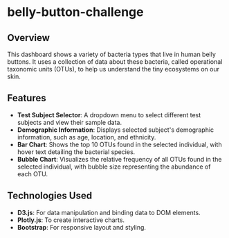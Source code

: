 # belly-button-challenge

## Overview
This dashboard shows a variety of bacteria types that live in human belly buttons. It uses a collection of data about these bacteria, called operational taxonomic units (OTUs), to help us understand the tiny ecosystems on our skin.

## Features
- **Test Subject Selector**: A dropdown menu to select different test subjects and view their sample data.
- **Demographic Information**: Displays selected subject's demographic information, such as age, location, and ethnicity.
- **Bar Chart**: Shows the top 10 OTUs found in the selected individual, with hover text detailing the bacterial species.
- **Bubble Chart**: Visualizes the relative frequency of all OTUs found in the selected individual, with bubble size representing the abundance of each OTU.

## Technologies Used
- **D3.js**: For data manipulation and binding data to DOM elements.
- **Plotly.js**: To create interactive charts.
- **Bootstrap**: For responsive layout and styling.


